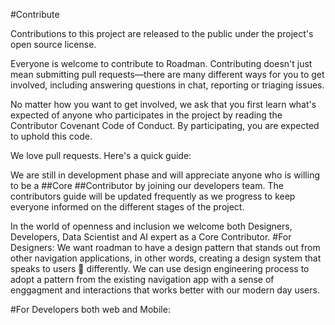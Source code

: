 #Contribute

Contributions to this project are released to the public under the project's open source license.

Everyone is welcome to contribute to Roadman. Contributing doesn't just mean submitting pull requests—there are many different ways for you to get involved, including answering questions in chat, reporting or triaging issues.

No matter how you want to get involved, we ask that you first learn what's expected of anyone who participates in the project by reading the Contributor Covenant Code of Conduct. By participating, you are expected to uphold this code.

We love pull requests. Here's a quick guide:

We are still in development phase and will appreciate anyone who is willing to be a ##Core ##Contributor by joining our developers team. The contributors guide will be updated frequently as we progress to keep everyone informed on the different stages of the project. 

In the world of openness and inclusion we welcome both Designers, Developers, Data Scientist and AI expert as a Core Contributor.
#For Designers:
We want roadman to have a design pattern that stands out from other navigation applications, in other words, creating a design system that speaks to users 👥 differently. 
We can use design engineering process to adopt a pattern from the existing navigation app with a sense of enggagment and interactions that works better with our modern day users.

#For Developers both web and Mobile:
